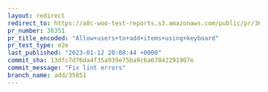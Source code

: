 ```yaml
---
layout: redirect
redirect_to: https://a8c-woo-test-reports.s3.amazonaws.com/public/pr/36351/e2e/index.html
pr_number: 36351
pr_title_encoded: "Allow+users+to+add+items+using+keyboard"
pr_test_type: e2e
last_published: "2023-01-12 20:08:44 +0000"
commit_sha: 13dfc7d76da4f35a939e75ba9c6a67842291907e
commit_message: "Fix lint errors"
branch_name: add/35851
---
```

